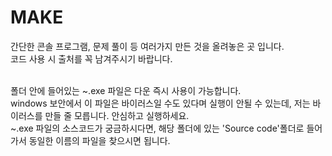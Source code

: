 # MAKE </br>
 간단한 콘솔 프로그램, 문제 풀이 등 여러가지 만든 것을 올려놓은 곳 입니다. </br>
 코드 사용 시 출처를 꼭 남겨주시기 바랍니다. </br></br>

 폴더 안에 들어있는 ~.exe 파일은 다운 즉시 사용이 가능합니다. </br>
 windows 보안에서 이 파일은 바이러스일 수도 있다며 실행이 안될 수 있는데, 저는 바이러스를 만들 줄 모릅니다. 안심하고 실행하세요. </br>
 ~.exe 파일의 소스코드가 궁금하시다면, 해당 폴더에 있는 'Source code'폴더로 들어가서 동일한 이름의 파일을 찾으시면 됩니다. </br>
